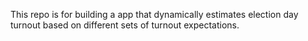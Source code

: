 This repo is for building a app that dynamically estimates election day turnout based on different sets of turnout expectations.
